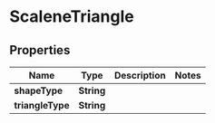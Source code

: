 

# ScaleneTriangle

## Properties

Name | Type | Description | Notes
------------ | ------------- | ------------- | -------------
**shapeType** | **String** |  | 
**triangleType** | **String** |  | 



